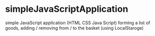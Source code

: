 # simpleJavaScriptApplication
simple JavaScript application  (HTML CSS Java Script)  forming a list of goods, adding / removing from / to the basket (using LocalStaroge)
